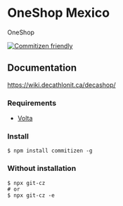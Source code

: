 #  OneShop Mexico

  

OneShop

  

[![Commitizen friendly](https://img.shields.io/badge/commitizen-friendly-brightgreen.svg)](http://commitizen.github.io/cz-cli/)

  
  

##  Documentation

  

https://wiki.decathlonit.ca/decashop/

  
  
  

###  Requirements

- [Volta](https://docs.volta.sh/guide/)

###  Install
  

```shell
$ npm install commitizen -g
```


###  Without installation
```shell
$ npx git-cz
# or
$ npx git-cz -e
```